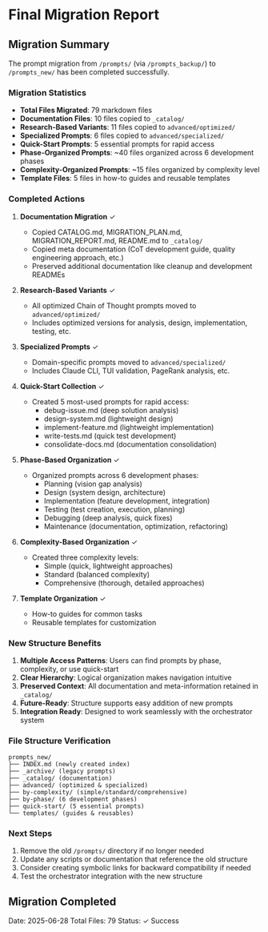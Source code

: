 # Final Migration Report

## Migration Summary

The prompt migration from `/prompts/` (via `/prompts_backup/`) to `/prompts_new/` has been completed successfully.

### Migration Statistics

- **Total Files Migrated**: 79 markdown files
- **Documentation Files**: 10 files copied to `_catalog/`
- **Research-Based Variants**: 11 files copied to `advanced/optimized/`
- **Specialized Prompts**: 6 files copied to `advanced/specialized/`
- **Quick-Start Prompts**: 5 essential prompts for rapid access
- **Phase-Organized Prompts**: ~40 files organized across 6 development phases
- **Complexity-Organized Prompts**: ~15 files organized by complexity level
- **Template Files**: 5 files in how-to guides and reusable templates

### Completed Actions

1. **Documentation Migration** ✓
   - Copied CATALOG.md, MIGRATION_PLAN.md, MIGRATION_REPORT.md, README.md to `_catalog/`
   - Copied meta documentation (CoT development guide, quality engineering approach, etc.)
   - Preserved additional documentation like cleanup and development READMEs

2. **Research-Based Variants** ✓
   - All optimized Chain of Thought prompts moved to `advanced/optimized/`
   - Includes optimized versions for analysis, design, implementation, testing, etc.

3. **Specialized Prompts** ✓
   - Domain-specific prompts moved to `advanced/specialized/`
   - Includes Claude CLI, TUI validation, PageRank analysis, etc.

4. **Quick-Start Collection** ✓
   - Created 5 most-used prompts for rapid access:
     - debug-issue.md (deep solution analysis)
     - design-system.md (lightweight design)
     - implement-feature.md (lightweight implementation)
     - write-tests.md (quick test development)
     - consolidate-docs.md (documentation consolidation)

5. **Phase-Based Organization** ✓
   - Organized prompts across 6 development phases:
     - Planning (vision gap analysis)
     - Design (system design, architecture)
     - Implementation (feature development, integration)
     - Testing (test creation, execution, planning)
     - Debugging (deep analysis, quick fixes)
     - Maintenance (documentation, optimization, refactoring)

6. **Complexity-Based Organization** ✓
   - Created three complexity levels:
     - Simple (quick, lightweight approaches)
     - Standard (balanced complexity)
     - Comprehensive (thorough, detailed approaches)

7. **Template Organization** ✓
   - How-to guides for common tasks
   - Reusable templates for customization

### New Structure Benefits

1. **Multiple Access Patterns**: Users can find prompts by phase, complexity, or use quick-start
2. **Clear Hierarchy**: Logical organization makes navigation intuitive
3. **Preserved Context**: All documentation and meta-information retained in `_catalog/`
4. **Future-Ready**: Structure supports easy addition of new prompts
5. **Integration Ready**: Designed to work seamlessly with the orchestrator system

### File Structure Verification

```
prompts_new/
├── INDEX.md (newly created index)
├── _archive/ (legacy prompts)
├── _catalog/ (documentation)
├── advanced/ (optimized & specialized)
├── by-complexity/ (simple/standard/comprehensive)
├── by-phase/ (6 development phases)
├── quick-start/ (5 essential prompts)
└── templates/ (guides & reusables)
```

### Next Steps

1. Remove the old `/prompts/` directory if no longer needed
2. Update any scripts or documentation that reference the old structure
3. Consider creating symbolic links for backward compatibility if needed
4. Test the orchestrator integration with the new structure

## Migration Completed

Date: 2025-06-28
Total Files: 79
Status: ✓ Success